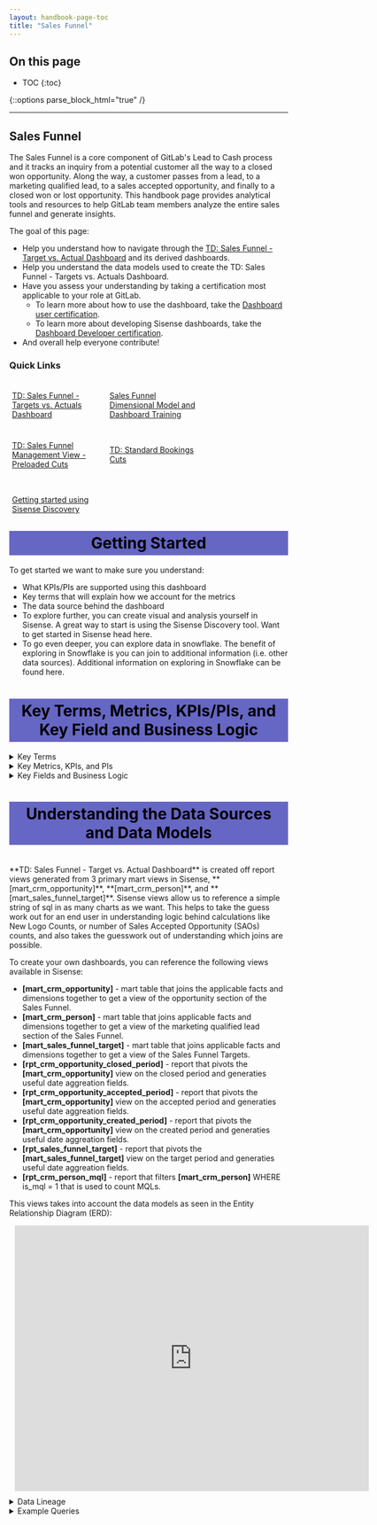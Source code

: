 ```yaml
---
layout: handbook-page-toc
title: "Sales Funnel"
---
```

## On this page

- TOC
{:toc}

{::options parse_block_html="true" /}

---
## Sales Funnel

The Sales Funnel is a core component of GitLab's Lead to Cash process and it tracks an inquiry from a potential customer all the way to a closed won opportunity. Along the way, a customer passes from a lead, to a marketing qualified lead, to a sales accepted opportunity, and finally to a closed won or lost opportunity. This handbook page provides analytical tools and resources to help GitLab team members analyze the entire sales funnel and generate insights. 

The goal of this page:

* Help you understand how to navigate through the [TD: Sales Funnel - Target vs. Actual Dashboard](https://app.periscopedata.com/app/gitlab/761665/TD:-Sales-Funnel---Target-vs.-Actual) and its derived dashboards.
* Help you understand the data models used to create the TD: Sales Funnel - Targets vs. Actuals Dashboard.
* Have you assess your understanding by taking a certification most applicable to your role at GitLab.
    * To learn more about how to use the dashboard, take the [Dashboard user certification](https://docs.google.com/forms/d/e/1FAIpQLScTU4iVXI0yw0QSDjZbznbIMmhZSs1GxCoTsVOlg1lQdgUSGg/viewform).
    * To learn more about developing Sisense dashboards, take the [Dashboard Developer certification](https://docs.google.com/forms/d/e/1FAIpQLSdWz4VNYM5ItjzmgeU6H3hafY_zycd2NkAlAM4sPXJCqrtoUw/viewform).
* And overall help everyone contribute!

### Quick Links
<div class="flex-row" markdown="0" style="height:80px">
  <a href="https://app.periscopedata.com/app/gitlab/761665/TD:-Sales-Funnel---Targets-vs.-Actuals" class="btn btn-purple" style="width:33%;height:100%;margin:5px;float:left;display:flex;justify-content:center;align-items:center;">TD: Sales Funnel - Targets vs. Actuals Dashboard</a>
  <a href="https://www.youtube.com/watch?v=AuMV-cq04cs&feature=youtu.be" class="btn btn-purple" style="width:33%;height:100%;margin:5px;float:left;display:flex;justify-content:center;align-items:center;">Sales Funnel Dimensional Model and Dashboard Training</a>
  <a href="https://app.periscopedata.com/app/gitlab/828239/TD:-Sales-Funnel-Management-View---Preloaded-Cuts" class="btn btn-purple" style="width:33%;height:100%;margin:5px;float:left;display:flex;justify-content:center;align-items:center;">TD: Sales Funnel Management View - Preloaded Cuts</a>
  <a href="https://app.periscopedata.com/app/gitlab/831911/TD:-Standard-Bookings-Cuts" class="btn btn-purple" style="width:33%;height:100%;margin:5px;float:left;display:flex;justify-content:center;align-items:center;">TD: Standard Bookings Cuts</a>
  <a href="https://www.youtube.com/watch?v=F4FwRcKb95w&feature=youtu.be" class="btn btn-purple" style="width:33%;height:100%;margin:5px;float:left;display:flex;justify-content:center;align-items:center;">Getting started using Sisense Discovery</a>
</div>
<br><br><br><br><br><br><br><br><br>

<style> #headerformat {
background-color: #6666c4; color: black; padding: 5px; text-align: center;
}
</style>
<h1 id="headerformat">Getting Started </h1>

To get started we want to make sure you understand:

* What KPIs/PIs are supported using this dashboard
* Key terms that will explain how we account for the metrics
* The data source behind the dashboard
* To explore further, you can create visual and analysis yourself in Sisense. A great way to start is using the Sisense Discovery tool. Want to get started in Sisense head here.
* To go even deeper, you can explore data in snowflake. The benefit of exploring in Snowflake is you can join to additional information (i.e. other data sources). Additional information on exploring in Snowflake can be found here.


<style> #headerformat {
background-color: #6666c4; color: black; padding: 5px; text-align: center;
}
</style>
<h1 id="headerformat">Key Terms, Metrics, KPIs/PIs, and Key Field and Business Logic </h1>

<details>
<summary markdown='span'>
  Key Terms
</summary>
Dimensions:

* [Order Type](https://about.gitlab.com/handbook/sales/sales-term-glossary/#order-type-20-field-values)
* **Sales Qualified Source:** How the opportunity was created.
* **Purchase Channel:** The method in which the account purchased.
* [GTM Strategy](https://about.gitlab.com/handbook/marketing/revenue-marketing/account-based-strategy/GL4300-and-MM4000./#accounts-are-identified-in-salesforce-by-the-gtm-strategy-field-in-salesforce) 
* **Focus Account:** These represent the accounts where our Account Based Marketing team is working closely with Sales and Field Marketing to specifically target. GTM Strategy values of Account Centric, Account Based - Net New, and Account Based - Expand GTM Strategy Accounts represent Focus Accounts.
* [Marketing Channel (Initial Source)](https://about.gitlab.com/handbook/marketing/marketing-operations/#initial-source)
* **Sales Hierarchy Live:** Sales Area > Sales Region > Location Region > Sales Segment
* **Sales Hierarchy Stamped:** Sales Area > Sales Region > Location Region > Sales Segment

</details>

<details>
<summary markdown='span'>
  Key Metrics, KPIs, and PIs
</summary>
Facts:

* **Marketing Qualified Lead (MQL):** Count of qualified leads that could become a sales opportunity. Today a person can MQL once, but in the future, a MQL can qualify multiple times as we nurture contacts. A MQL is a lead that has reached a certain threshold, we have determined to be 100 points accumulated, based on demographic/firmographic and/or behavioral information. The "MQL score" is comprised of various actions and/or profile data that are weighted with positive or negative point values. Every time a Person Score is updated, LeanData will run a check to see if the record needs to be processed through the flow.
* **Sales Accepted Opportunity (SAO):** An Opportunity that has a meeting set with a contact at a prospect who has authority to buy, or an initiative where GitLab can be the solution, or a fit that includes a use case and potential number of seats and a next step in the next 60 days. This opportunity has been validated and accepted by a sales rep that was generated by SDR.
* **SAO/MQL:** Snapshotted conversion rate of all MQLs that convert to SAOs in a month. Divide number of SAOs in a month by the number of MQLs in a month.
* **New Logos:** The number of first order accounts that we acquire.
* **Closed Won IACV (Net_ARR):** Bookings revenue for closed won deals.
* **Closed Won Deals:** The number of opportunities that have converted into revenue.
* **Win Rate:** Of the opportunities that get to resolution, how many do we win in a period.
* **ASP on New First Order Deals:** Average deal size of first order deals.
* **IACV (Net_ARR) Created:** The value of pipeline that was created on each day. Pipeline can change over time. This is the current pipeline based on creation date.
* **Cycle Time, SAO to Closed Won Deal:** Time it takes on average for an opportunity to reach conclusion for Closed Won deals.
* **SAO to Closed Won Conversion Rate:** Conversion rate of SAOs that convert to Closed Won deals on a monthly basis.
* **SAO to Closed Won - Closed Buckets:** Count of SAOs based on time it takes for SAO to reach conclusion for Closed Won deals.
</details>

<details>
<summary markdown='span'>
  Key Fields and Business Logic
</summary>
* There are three critical dates on opportunities to be aware of: created date, accepted date, and closed date. Created date is applicable when calculating the IACV created metrics. Accepted date is applicable when calculating the Sales Accepted Opportunity Metrics (SAOs). Closed date is applicable when calculating the closed won and lost related metrics. 
* GitLab does not have a specific trial tier for the Gold and Ultimate trials; however, it is helpful to think about trials in the context of product tiers when building the Enterprise Dimensional Model (EDM) and producing insights and analytics from the EDM. We use Ultimate - Trial and Gold - Trial values in our Product Tier Dimension to be able to easily report on and analyze trials across the Enterprise.
</details>

<style> #headerformat {
background-color: #6666c4; color: black; padding: 5px; text-align: center;}
</style>
<h1 id="headerformat">Understanding the Data Sources and Data Models</h1>
<br>
**TD: Sales Funnel - Target vs. Actual Dashboard** is created off report views generated from 3 primary mart views in Sisense, **[mart_crm_opportunity]**, **[mart_crm_person]**, and **[mart_sales_funnel_target]**. Sisense views allow us to reference a simple string of sql in as many charts as we want. This helps to take the guess work out for an end user in understanding logic behind calculations like New Logo Counts, or number of Sales Accepted Opportunity (SAOs) counts, and also takes the guesswork out of understanding which joins are possible.

To create your own dashboards, you can reference the following views available in Sisense:
* **[mart_crm_opportunity]** - mart table that joins the applicable facts and dimensions together to get a view of the opportunity section of the Sales Funnel.
* **[mart_crm_person]** - mart table that joins applicable facts and dimensions together to get a view of the marketing qualified lead section of the Sales Funnel.
* **[mart_sales_funnel_target]** - mart table that joins applicable facts and dimensions together to get a view of the Sales Funnel Targets.
* **[rpt_crm_opportunity_closed_period]** - report that pivots the **[mart_crm_opportunity]** view on the closed period and generaties useful date aggreation fields.
* **[rpt_crm_opportunity_accepted_period]** - report that pivots the **[mart_crm_opportunity]** view on the accepted period and generaties useful date aggreation fields.
* **[rpt_crm_opportunity_created_period]** - report that pivots the **[mart_crm_opportunity]** view on the created period and generaties useful date aggreation fields.
* **[rpt_sales_funnel_target]** - report that pivots the **[mart_sales_funnel_target]** view on the target period and generaties useful date aggreation fields. 
* **[rpt_crm_person_mql]** - report that filters **[mart_crm_person]** WHERE is_mql = 1 that is used to count MQLs.

This views takes into account the data models as seen in the Entity Relationship Diagram (ERD):

<div style="width: 640px; height: 480px; margin: 10px; position: relative;"><iframe allowfullscreen frameborder="0" style="width:640px; height:480px" src="https://lucid.app/documents/embeddedchart/b09f9e0a-e695-4cba-882d-981a93216293" id="7Da6Neo1dhab"></iframe></div>



<details>
<summary markdown='span'>
  Data Lineage
</summary>
* Data is sourced from Salesforce.com
* The dbt solution generates a dimensional model from RAW source data. The documentation and SQL for <a href = "https://dbt.gitlabdata.com/#!/model/model.gitlab_snowflake.mart_crm_opportunity">mart_crm_opportunity can be found here </a>, and the complete data lineages can be found at <a href = "https://dbt.gitlabdata.com/#!/model/model.gitlab_snowflake.mart_crm_opportunity?g_v=1&g_i=%2Bmart_crm_opportunity%2B"> dbt mart_crm_opportunity lineage chart </a>
* The dbt solution generates a dimensional model from RAW source data. The documentation and SQL for <a href = "https://dbt.gitlabdata.com/#!/model/model.gitlab_snowflake.mart_crm_person">mart_crm_person can be found here </a>, and the complete data lineages can be found at <a href = "https://dbt.gitlabdata.com/#!/model/model.gitlab_snowflake.mart_crm_person?g_v=1&g_i=%2Bmart_crm_person%2B"> dbt mart_crm_person lineage chart </a>
* The dbt solution generates a dimensional model from RAW source data. The documentation and SQL for <a href = "https://dbt.gitlabdata.com/#!/model/model.gitlab_snowflake.mart_sales_funnel_target">mart_sales_funnel_target can be found here </a>, and the complete data lineages can be found at <a href = "https://dbt.gitlabdata.com/#!/model/model.gitlab_snowflake.mart_sales_funnel_target?g_v=1&g_i=%2Bmart_sales_funnel_target%2B"> dbt mart_sales_funnel_target lineage chart </a>
</details>

<details>
<summary markdown='span'>
  Example Queries
</summary>
Let's calculate SAOs, MQLs, and pull the targets for SAOs using the Marts. You can use these queries in both Snowflkae and Sisense.
<br>
```
--select the targets for SAOs
SELECT 
  target_month,
  kpi_name,
  sales_segment_name_live,
  location_region_name_live,
  sales_region_name_live,
  sales_area_name_live,
  order_type_name,
  opportunity_source_name,
  SUM(allocated_target)   AS allocated_target
FROM "PROD"."COMMON_MART_SALES"."MART_SALES_FUNNEL_TARGET"
WHERE kpi_name = 'Stage 1 Opportunities'
GROUP BY 1,2,3,4,5,6,7,8
ORDER BY 1,2,3,4,5,6,7,8

--Count MQLs
SELECT 
  DATE_TRUNC('month',mql_date_first)  AS mql_month,
  COUNT(mql_date_first_id)            AS actual_mqls
FROM "PROD"."COMMON_MART_MARKETING"."MART_CRM_PERSON"
WHERE is_mql = 1
GROUP BY 1
ORDER BY 1 DESC

--Count SAOs
SELECT
  DATE_TRUNC('month',sales_accepted_date) AS sao_month,
  COUNT(*)                                AS actual_saos
FROM "PROD"."COMMON_MART_SALES"."MART_CRM_OPPORTUNITY"
WHERE is_sao = TRUE
GROUP BY 1
ORDER BY 1 DESC

```

</details>
<br>

### Sales Funnel Management View - Preloaded Cuts

The [TD: Sales Funnel Management View - Preloaded Cuts](https://app.periscopedata.com/app/gitlab/828239/TD:-Sales-Funnel-Management-View---Preloaded-Cuts) dashboard tracks the main 9 KPIs from the Sales Funnel:

1. Net ARR
1. New Logos
1. Pipeline Created
1. Sales Accepted Opportunities (SAO)
1. Marketing Qualified Leads (MQLs)
1. Trials
1. Average Sales Price (ASP)
1. MQLs to SAOs
1. Win Rate

against their respective targets at a quarter to date (QTD) pacing, slicing them by different cuts. This allows management get a quick high level overview on how the business is performing across different dimensions. It answers the question of what areas of the business are on track and which need more attention.

This dashboard contains different cuts, the three most important being:

1. Segment Region Cut
1. Order Type Mapped || Segment Region Mapped Cut
1. Segment Mapped || Sales Qualified Source Cut


### Standard Bookings Cuts

The [TD: Standard Bookings Cuts](https://app.periscopedata.com/app/gitlab/831911/TD:-Standard-Bookings-Cuts) dashboard tracks the performance booked ARR against the Previous Year (Year over Year, Y/Y) and agains the financial target by different slices / cuts.

Each slice / cut is composed of a Quarter View and a Fiscal Year View.

<style> #headerformat {
background-color: #6666c4; color: black; padding: 5px; text-align: center;
}
</style>
<h1 id="headerformat">Additional Resources </h1>

<details>
<summary markdown='span'>
  Trusted Data Solution
</summary>

Sales Funnel models use the `sales_funnel` tag for Trusted Data tests and their results. This can be seen most easily using the [Trusted Data Dashboard](https://app.periscopedata.com/app/gitlab/756199/Trusted-Data-Dashboard)

See overview at [Trusted Data Framework](https://about.gitlab.com/handbook/business-technology/data-team/platform/#tdf)

[dbt guide examples](https://about.gitlab.com/handbook/business-technology/data-team/platform/dbt-guide/#trusted-data-framework) for
details and examples on implementing further tests
</details>

<details>
<summary markdown='span'>
  EDM Enterprise Dimensional Model Validations
</summary>
The [(WIP) Enterprise Dimensional Model Validation Dashboard](https://app.periscopedata.com/app/gitlab/760445/WIP:-Enterprise-Dimensional-Model-Validation-Dashboard) reports on latest Enterprise Dimensional model test and runs.
</details>

<details>
<summary markdown='span'>
  RAW Source Data Pipeline validations
</summary>
[Data Pipeline Health Validations](https://app.periscopedata.com/app/gitlab/715938/Data-Pipeline-Health-Dashboard)
</details>

<details>
<summary markdown='span'>
  Data Security Classification
</summary>
Much of the data within and supporting Sales Funnel Analysis is [Orange](/handbook/engineering/security/data-classification-standard.html#orange) or [Yellow](/handbook/engineering/security/data-classification-standard.html#yellow). This includes ORANGE customer metadata from the account and GitLab's Non public financial information, all of which shouldn't be publicly available. Care should be taken when sharing data from this dashboard to ensure that the detail stays within GitLab as an organization and that appropriate approvals are given for any external sharing. In addition, when working with row or record level customer metadata care should always be taken to avoid saving any data on personal devices or laptops. This data should remain in [Snowflake](/handbook/business-technology/data-team/platform/#data-warehouse) and [Sisense](/handbook/business-technology/data-team/platform/periscope/) and should ideally be shared only through those applications unless otherwise approved.

**ORANGE**

- Description: Customer and Personal data at the row or record level.
- Objects:
  - `dim_crm_person`
  - `dim_crm_account`

**YELLOW**

- Description: GitLab Financial data, which includes aggregations or totals.
- Objects:
  - `fct_crm_person`
  - `fct_crm_opportunity`
</details>

<details>
<summary markdown='span'>
  Solution Ownership
</summary>
* Source System Owner:
  * Salesforce: `@jbrennan1`
* Source System Subject Matter Expert:
  * Salesforce: `@jbrennan1`
* Data Team Subject Matter Expert: `@paul_armstrong` `@jeanpeguero` `@jjstark` `@iweeks`
</details>
